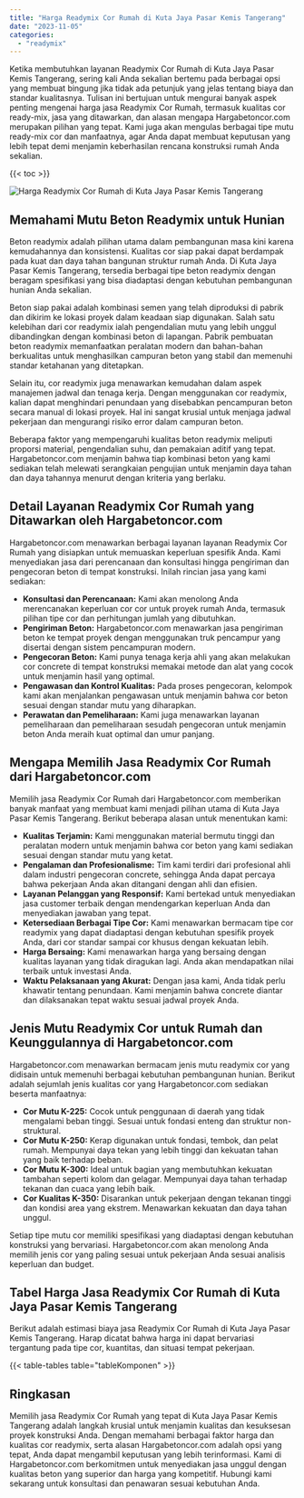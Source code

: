 ```yaml
---
title: "Harga Readymix Cor Rumah di Kuta Jaya Pasar Kemis Tangerang"
date: "2023-11-05"
categories: 
  - "readymix"
---
```



Ketika membutuhkan layanan Readymix Cor Rumah di Kuta Jaya Pasar Kemis Tangerang, sering kali Anda sekalian bertemu pada berbagai opsi yang membuat bingung jika tidak ada petunjuk yang jelas tentang biaya dan standar kualitasnya. Tulisan ini bertujuan untuk mengurai banyak aspek penting mengenai harga jasa Readymix Cor Rumah, termasuk kualitas cor ready-mix, jasa yang ditawarkan, dan alasan mengapa Hargabetoncor.com merupakan pilihan yang tepat. Kami juga akan mengulas berbagai tipe mutu ready-mix cor dan manfaatnya, agar Anda dapat membuat keputusan yang lebih tepat demi menjamin keberhasilan rencana konstruksi rumah Anda sekalian.

{{< toc >}}

![Harga Readymix Cor Rumah di Kuta Jaya Pasar Kemis Tangerang](https://hargareadymixid.github.io/hbc/readymix-hbc%20(3).png)

## Memahami Mutu Beton Readymix untuk Hunian

Beton readymix adalah pilihan utama dalam pembangunan masa kini karena kemudahannya dan konsistensi. Kualitas cor siap pakai dapat berdampak pada kuat dan daya tahan bangunan struktur rumah Anda. Di Kuta Jaya Pasar Kemis Tangerang, tersedia berbagai tipe beton readymix dengan beragam spesifikasi yang bisa diadaptasi dengan kebutuhan pembangunan hunian Anda sekalian.

Beton siap pakai adalah kombinasi semen yang telah diproduksi di pabrik dan dikirim ke lokasi proyek dalam keadaan siap digunakan. Salah satu kelebihan dari cor readymix ialah pengendalian mutu yang lebih unggul dibandingkan dengan kombinasi beton di lapangan. Pabrik pembuatan beton readymix memanfaatkan peralatan modern dan bahan-bahan berkualitas untuk menghasilkan campuran beton yang stabil dan memenuhi standar ketahanan yang ditetapkan.

Selain itu, cor readymix juga menawarkan kemudahan dalam aspek manajemen jadwal dan tenaga kerja. Dengan menggunakan cor readymix, kalian dapat menghindari penundaan yang disebabkan pencampuran beton secara manual di lokasi proyek. Hal ini sangat krusial untuk menjaga jadwal pekerjaan dan mengurangi risiko error dalam campuran beton.

Beberapa faktor yang mempengaruhi kualitas beton readymix meliputi proporsi material, pengendalian suhu, dan pemakaian aditif yang tepat. Hargabetoncor.com menjamin bahwa tiap kombinasi beton yang kami sediakan telah melewati serangkaian pengujian untuk menjamin daya tahan dan daya tahannya menurut dengan kriteria yang berlaku.

## Detail Layanan Readymix Cor Rumah yang Ditawarkan oleh Hargabetoncor.com

Hargabetoncor.com menawarkan berbagai layanan layanan Readymix Cor Rumah yang disiapkan untuk memuaskan keperluan spesifik Anda. Kami menyediakan jasa dari perencanaan dan konsultasi hingga pengiriman dan pengecoran beton di tempat konstruksi. Inilah rincian jasa yang kami sediakan:

- **Konsultasi dan Perencanaan:** Kami akan menolong Anda merencanakan keperluan cor cor untuk proyek rumah Anda, termasuk pilihan tipe cor dan perhitungan jumlah yang dibutuhkan.
- **Pengiriman Beton:** Hargabetoncor.com menawarkan jasa pengiriman beton ke tempat proyek dengan menggunakan truk pencampur yang disertai dengan sistem pencampuran modern.
- **Pengecoran Beton:** Kami punya tenaga kerja ahli yang akan melakukan cor concrete di tempat konstruksi memakai metode dan alat yang cocok untuk menjamin hasil yang optimal.
- **Pengawasan dan Kontrol Kualitas:** Pada proses pengecoran, kelompok kami akan menjalankan pengawasan untuk menjamin bahwa cor beton sesuai dengan standar mutu yang diharapkan.
- **Perawatan dan Pemeliharaan:** Kami juga menawarkan layanan pemeliharaan dan pemeliharaan sesudah pengecoran untuk menjamin beton Anda meraih kuat optimal dan umur panjang.

## Mengapa Memilih Jasa Readymix Cor Rumah dari Hargabetoncor.com

Memilih jasa Readymix Cor Rumah dari Hargabetoncor.com memberikan banyak manfaat yang membuat kami menjadi pilihan utama di Kuta Jaya Pasar Kemis Tangerang. Berikut beberapa alasan untuk menentukan kami:

- **Kualitas Terjamin:** Kami menggunakan material bermutu tinggi dan peralatan modern untuk menjamin bahwa cor beton yang kami sediakan sesuai dengan standar mutu yang ketat.
- **Pengalaman dan Profesionalisme:** Tim kami terdiri dari profesional ahli dalam industri pengecoran concrete, sehingga Anda dapat percaya bahwa pekerjaan Anda akan ditangani dengan ahli dan efisien.
- **Layanan Pelanggan yang Responsif:** Kami bertekad untuk menyediakan jasa customer terbaik dengan mendengarkan keperluan Anda dan menyediakan jawaban yang tepat.
- **Ketersediaan Berbagai Tipe Cor:** Kami menawarkan bermacam tipe cor readymix yang dapat diadaptasi dengan kebutuhan spesifik proyek Anda, dari cor standar sampai cor khusus dengan kekuatan lebih.
- **Harga Bersaing:** Kami menawarkan harga yang bersaing dengan kualitas layanan yang tidak diragukan lagi. Anda akan mendapatkan nilai terbaik untuk investasi Anda.
- **Waktu Pelaksanaan yang Akurat:** Dengan jasa kami, Anda tidak perlu khawatir tentang penundaan. Kami menjamin bahwa concrete diantar dan dilaksanakan tepat waktu sesuai jadwal proyek Anda.

## Jenis Mutu Readymix Cor untuk Rumah dan Keunggulannya di Hargabetoncor.com

Hargabetoncor.com menawarkan bermacam jenis mutu readymix cor yang didisain untuk memenuhi berbagai kebutuhan pembangunan hunian. Berikut adalah sejumlah jenis kualitas cor yang Hargabetoncor.com sediakan beserta manfaatnya:

- **Cor Mutu K-225:** Cocok untuk penggunaan di daerah yang tidak mengalami beban tinggi. Sesuai untuk fondasi enteng dan struktur non-struktural.
- **Cor Mutu K-250:** Kerap digunakan untuk fondasi, tembok, dan pelat rumah. Mempunyai daya tekan yang lebih tinggi dan kekuatan tahan yang baik terhadap beban.
- **Cor Mutu K-300:** Ideal untuk bagian yang membutuhkan kekuatan tambahan seperti kolom dan gelagar. Mempunyai daya tahan terhadap tekanan dan cuaca yang lebih baik.
- **Cor Kualitas K-350:** Disarankan untuk pekerjaan dengan tekanan tinggi dan kondisi area yang ekstrem. Menawarkan kekuatan dan daya tahan unggul.

Setiap tipe mutu cor memiliki spesifikasi yang diadaptasi dengan kebutuhan konstruksi yang bervariasi. Hargabetoncor.com akan menolong Anda memilih jenis cor yang paling sesuai untuk pekerjaan Anda sesuai analisis keperluan dan budget.

## Tabel Harga Jasa Readymix Cor Rumah di Kuta Jaya Pasar Kemis Tangerang

Berikut adalah estimasi biaya jasa Readymix Cor Rumah di Kuta Jaya Pasar Kemis Tangerang. Harap dicatat bahwa harga ini dapat bervariasi tergantung pada tipe cor, kuantitas, dan situasi tempat pekerjaan.

{{< table-tables table="tableKomponen" >}}

## Ringkasan

Memilih jasa Readymix Cor Rumah yang tepat di Kuta Jaya Pasar Kemis Tangerang adalah langkah krusial untuk menjamin kualitas dan kesuksesan proyek konstruksi Anda. Dengan memahami berbagai faktor harga dan kualitas cor readymix, serta alasan Hargabetoncor.com adalah opsi yang tepat, Anda dapat mengambil keputusan yang lebih terinformasi. Kami di Hargabetoncor.com berkomitmen untuk menyediakan jasa unggul dengan kualitas beton yang superior dan harga yang kompetitif. Hubungi kami sekarang untuk konsultasi dan penawaran sesuai kebutuhan Anda.
